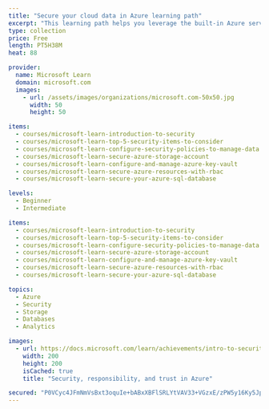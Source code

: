 ```yaml
---
title: "Secure your cloud data in Azure learning path"
excerpt: "This learning path helps you leverage the built-in Azure services for securing app data, ensuring that only authorized services and clients have access."
type: collection
price: Free
length: PT5H38M
heat: 88

provider:
  name: Microsoft Learn
  domain: microsoft.com
  images:
    - url: /assets/images/organizations/microsoft.com-50x50.jpg
      width: 50
      height: 50

items:
  - courses/microsoft-learn-introduction-to-security
  - courses/microsoft-learn-top-5-security-items-to-consider
  - courses/microsoft-learn-configure-security-policies-to-manage-data
  - courses/microsoft-learn-secure-azure-storage-account
  - courses/microsoft-learn-configure-and-manage-azure-key-vault
  - courses/microsoft-learn-secure-azure-resources-with-rbac
  - courses/microsoft-learn-secure-your-azure-sql-database

levels:
  - Beginner
  - Intermediate

items:
  - courses/microsoft-learn-introduction-to-security
  - courses/microsoft-learn-top-5-security-items-to-consider
  - courses/microsoft-learn-configure-security-policies-to-manage-data
  - courses/microsoft-learn-secure-azure-storage-account
  - courses/microsoft-learn-configure-and-manage-azure-key-vault
  - courses/microsoft-learn-secure-azure-resources-with-rbac
  - courses/microsoft-learn-secure-your-azure-sql-database

topics:
  - Azure
  - Security
  - Storage
  - Databases
  - Analytics

images:
  - url: https://docs.microsoft.com/learn/achievements/intro-to-security-in-azure-social.png
    width: 200
    height: 200
    isCached: true
    title: "Security, responsibility, and trust in Azure"

secured: "P0VCyc4JFmNmVsBxt3oquIe+bABxXBFlSRLYtVAV33+VGzxE/zPW5y16Ky5JpPMwbiEpCJlWSKmeGmH4q5aufC1T5xKgmbWtk7sYQo+sY1w1aSvwgzVsha6cU5THepxW4SxIfdaYw+SMH/9IGgSXDAmdPDE/AvGjAvQ5usxImECsXSKl9bs8d3FP/Yyg5sYkx4kT1oJPAxEPSRcJnxJiqS77SyUakGc/cSF6gs6geOtAE2x5xwGINcLrdRyVPRyQXd2Ij93Jv45F1sI7RSsGZ/b6hNqaO94/wMMYbkgJ3gKC/aD7itUKWbRnPpgkSoQ4jokgSHeZGTJW0t1rhCsHbw==;+whIA1oU7G2Io8TJlxD+Bg=="
---
```


